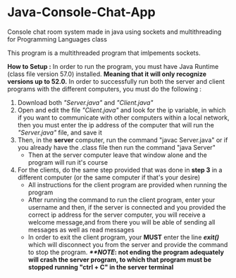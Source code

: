 # Java-Console-Chat-App
Console chat room system made in java using sockets and multithreading for Programming Languages class

This program is a multithreaded program that imlpements sockets.

<b>How to Setup :</b>
In order to run the program, you must have Java Runtime (class file version 57.0) installed. **Meaning that it will only recognize versions up to 52.0.** In order to successfully run both the server and client programs with the different computers, you must do the following : 
<ol>
  <li>Download both <em>"Server.java"</em> and <em>"Client.java"</em></li>
  <li>Open and edit the file <em>"Client.java"</em> and look for the ip variable, in which if you want to communicate with other computers within a local network, then you must enter the ip address of the computer that will run the <em>"Server.java"</em> file, and save it
  <li>Then, in the <b>server</b> computer, run the command "javac Server.java" or if you already have the .class file then run the command "java Server"
    <ul>
      <li>Then at the server computer leave that window alone and the program will run it's course</li>
    </ul></li></li>
  <li>For the clients, do the same step provided that was done in <b>step 3</b> in a different computer (or the same computer if that's your desire)
    <ul>
      <li>All instructions for the client program are provided when running the program</li>
      <li>After running the command to run the client program, enter your username and then, if the server is connected and you provided the correct ip address for the server computer, you will receive a welcome message,and from there you will be able of sending all messages as well as read messages</li>
      <li>In order to exit the client program, your <b>MUST</b> enter the line <b><em>exit()</em></b> which will disconnect you from the server and provide the command to stop the program. <strong><em>**NOTE</em>: not ending the program adequately will crash the server program, to which that program must be stopped running "ctrl + C" in the server terminal</strong></li>
    </ul></li></li>
</ol>

